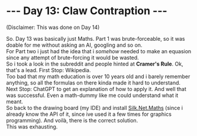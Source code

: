 ﻿# --- Day 13: Claw Contraption ---
(Disclaimer: This was done on Day 14)

So. Day 13 was basically just Maths. Part 1 was brute-forceable, so it was doable for me without asking an AI, googling and so on.  
For Part two i just had the idea that i *somehow* needed to make an equasion since any attempt of brute-forcing it would be wasted.  
So i took a look in the subreddit and people hinted at **Cramer's Rule**. Ok, that's a lead. First Stop: Wikipedia.   
Too bad that my math education is over 10 years old and i barely remember anything, so all the formulas on there kinda made it hard to understand.  
Next Stop: ChatGPT to get an explanation of how to apply it. And well that was successful. Even a math-dummy like me could understand what it meant.  
So back to the drawing board (my IDE) and install [Silk.Net.Maths](https://github.com/dotnet/Silk.NET) (since i already know the API of it, since ive used it a few times for graphics programming).
And voilà, there is the correct solution.  
This was exhausting.